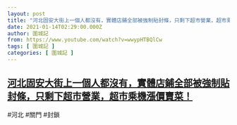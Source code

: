 ```yaml
---
layout: post
title: "河北固安大街上一個人都沒有，實體店鋪全部被強制貼封條，只剩下超市營業，超市乘機漲價賣菜！"
date: 2021-01-14T02:29:00.000Z
author: 圍城記
from: https://www.youtube.com/watch?v=wwypHTBQlCw
tags: [ 圍城記 ]
categories: [ 圍城記 ]
---
```

<!--1610591340000-->
[河北固安大街上一個人都沒有，實體店鋪全部被強制貼封條，只剩下超市營業，超市乘機漲價賣菜！](https://www.youtube.com/watch?v=wwypHTBQlCw)
------

<div>
#河北 #關門 #封鎖
</div>
